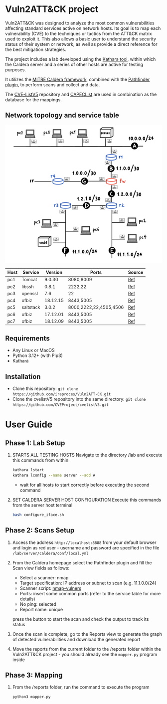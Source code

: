 # Vuln2ATT&CK project

Vuln2ATT&CK was designed to analyze the most common vulnerabilities affecting standard services active on network hosts.
Its goal is to map each vulnerability (CVE) to the techniques or tactics from the ATT&CK matrix used to exploit it. This also allows a basic user to understand the security status of their system or network, as well as provide a direct reference for the best mitigation strategies.

The project includes a lab developed using the [Kathara tool](https://github.com/KatharaFramework/Kathara), within which the Caldera server and a series of other hosts are active for testing purposes.

It utilizes the [MITRE Caldera framework](https://github.com/mitre/caldera), combined with the [Pathfinder plugin](https://github.com/center-for-threat-informed-defense/caldera_pathfinder), to perform scans and collect and data.

The [CVE-ListV5](https://github.com/CVEProject/cvelistV5) repository and [CAPECList](https://capec.mitre.org/index.html) are used in combination as the database for the mappings.

## Network topology and service table

![](rete.jpeg)

| Host    | Service   | Version    | Ports                  | Source                                                                      |
|---------|-----------|------------|------------------------|-----------------------------------------------------------------------------|
| pc1     | Tomcat    | 9.0.30     | 8080,8009              | [Ref](https://github.com/vulhub/vulhub/tree/master/tomcat/CVE-2020-1938)    |
| pc2     | libssh    | 0.8.1      | 2222,22                | [Ref](https://github.com/vulhub/vulhub/tree/master/libssh/CVE-2018-10933)   |
| pc3     | openssl   | 7.6        | 22                     | [Ref](https://vulners.com/cve/CVE-2018-15473)                               |
| pc4     | ofbiz     | 18.12.15   | 8443,5005              | [Ref](https://github.com/vulhub/vulhub/tree/master/ofbiz/CVE-2024-45195)    |
| pc5     | saltstack | 3.0.2      | 8000,2222,22,4505,4506 | [Ref](https://github.com/vulhub/vulhub/tree/master/saltstack/CVE-2020-16846)|
| pc6     | ofbiz     | 17.12.01   | 8443,5005              | [Ref](https://github.com/vulhub/vulhub/tree/master/ofbiz/CVE-2020-9496)     |
| pc7     | ofbiz     | 18.12.09   | 8443,5005              | [Ref](https://github.com/vulhub/vulhub/tree/master/ofbiz/CVE-2023-49070)    |

## Requirements
* Any Linux or MacOS
* Python 3.12+ (with Pip3)
* Katharà

## Installation
* Clone this repository:
        `git clone https://github.com/ireproces/Vuln2ATT-CK.git`
* Clone the cvelistV5 repository into the same directory:
        `git clone https://github.com/CVEProject/cvelistV5.git`

# User Guide
## Phase 1: Lab Setup 

1. STARTS ALL TESTING HOSTS
Navigate to the directory /lab and execute this commands from within
    ```Bash
    kathara lstart
    kathara lconfig --name server --add A
    ```
    - wait for all hosts to start correctly before executing the second command

2. SET CALDERA SERVER HOST CONFIGURATION
Execute this commands from the server host terminal
    ```Bash
    bash configure_iface.sh
    ```

## Phase 2: Scans Setup

1. Access the address `http://localhost:8888` from your default browser and login as red user - username and password are specified in the file `/lab/server/caldera/conf/local.yml`

2. From the Caldera homepage select the Pathfinder plugin and fill the Scan view fields as follows:  
    - Select a scanner: nmap  
    - Target specification: IP address or subnet to scan (e.g. 11.1.0.0/24)  
    - Scanner script: [nmap-vulners](https://github.com/vulnersCom/nmap-vulners/tree/bbf53dd085f8d810921ee00ccf85bdb329d59514)
    - Ports: insert some common ports (refer to the service table for more details)
    - No ping: selected
    - Report name: unique
    
    press the button to start the scan and check the output to track its status

3. Once the scan is complete, go to the Reports view to generate the graph of detected vulnerabilities and download the generated report

4. Move the reports from the current folder to the /reports folder within the Vuln2ATT&CK project - you should already see the `mapper.py` program inside

## Phase 3: Mapping

1. From the /reports folder, run the command to execute the program
    ```Bash
    python3 mapper.py
    ```
